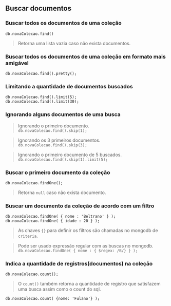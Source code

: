 ## Buscar documentos
  

    
### Buscar todos os documentos de uma coleção
  
`db.novaColecao.find()`  
  
> Retorna uma lista vazia caso não exista documentos.  
  
### Buscar todos os documentos de uma coleção em formato mais amigável
  
`db.novaColecao.find().pretty();`  
  
### Limitando a quantidade de documentos buscados 

`db.novaColecao.find().limit(5);`  
`db.novaColecao.find().limit(30);`  

### Ignorando alguns documentos de uma busca
  
> Ignorando o primeiro documento.  
`db.novaColecao.find().skip(1);`  
  
> Ignorando os 3 primeiros documentos.  
`db.novaColecao.find().skip(3);`  

> Ignorando o primeiro documento de 5 buscados.  
`db.novaColecao.find().skip(1).limit(5);`  

### Buscar o primeiro documento da coleção
  
`db.novaColecao.findOne();`  
  
> Retorna `null` caso não exista documento.  
  
### Buscar um documento da coleção de acordo com um filtro
  
`db.novaColecao.findOne( { nome : 'Beltrano' } );`  
`db.novaColecao.findOne( { idade : 20 } );`  
  
> As chaves `{}` para definir os filtros são chamadas no mongodb de `criteria`.  

> Pode ser usado expressão regular com as buscas no mongodb.  
`db.novaColecao.findOne( { nome : { $regex: /B/} } );`  

### Indica a quantidade de registros(documentos) na coleção
  
`db.novaColecao.count();`  
  
> O `count()` também retorna a quantidade de registro que satisfazem uma busca assim como 
o count do sql.  
  
`db.novaColecao.count( {nome: 'Fulano'} );`
  
